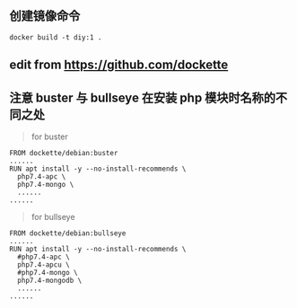 ## 创建镜像命令
```
docker build -t diy:1 .
```

## edit from https://github.com/dockette
## 注意 buster 与 bullseye 在安装 php 模块时名称的不同之处
> for buster
```
FROM dockette/debian:buster
......
RUN apt install -y --no-install-recommends \
  php7.4-apc \
  php7.4-mongo \
  ......
......
```
> for bullseye
```
FROM dockette/debian:bullseye
......
RUN apt install -y --no-install-recommends \
  #php7.4-apc \
  php7.4-apcu \
  #php7.4-mongo \
  php7.4-mongodb \
  ......
......
```
